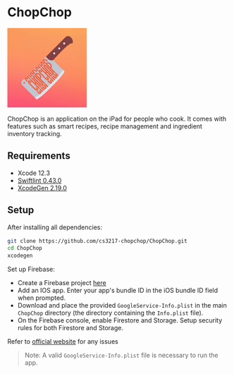 # ChopChop

![ChopChop](ChopChop/Assets.xcassets/AppIcon.appiconset/chopchop-60@3x.png)

ChopChop is an application on the iPad for people who cook. It comes with features such as smart recipes, recipe management and ingredient inventory tracking.

## Requirements

* Xcode 12.3
* [Swiftlint 0.43.0](https://github.com/realm/SwiftLint)
* [XcodeGen 2.19.0](https://github.com/yonaskolb/XcodeGen)

## Setup

After installing all dependencies:

```bash
git clone https://github.com/cs3217-chopchop/ChopChop.git
cd ChopChop
xcodegen
```

Set up Firebase:
* Create a Firebase project [here](https://console.firebase.google.com/)
* Add an IOS app. Enter your app's bundle ID in the iOS bundle ID field when prompted.
* Download and place the provided `GoogleService-Info.plist` in the main `ChopChop` directory (the directory containing the `Info.plist` file).
* On the Firebase console, enable Firestore and Storage. Setup security rules for both Firestore and Storage.

Refer to [official website](https://firebase.google.com/docs/ios/setup) for any issues


> Note: A valid `GoogleService-Info.plist` file is necessary to run the app.


